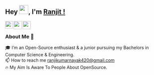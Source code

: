 ## Hey <img src="https://github.com/TheDudeThatCode/TheDudeThatCode/blob/master/Assets/Hi.gif" width="29px">, I'm [Ranjit !](https://github.com/Ranjit-Kumar-Nayak)
<a href="https://www.linkedin.com/in/ranjit-kumar-nayak-685aa219b/">
  <img align="left" width="24px" src="https://cdn.jsdelivr.net/npm/simple-icons@v3/icons/linkedin.svg"  />
</a>
<a href="https://www.linkedin.com/in/ranjit-kumar-nayak-685aa219b/">
  <img align="left" width="26px" src="https://cdn.jsdelivr.net/npm/simple-icons@v3/icons/twitter.svg" />
</a>
<a href="https://dev.to/ranjitkumarnayak">
  <img align="left" width="26px" src="https://cdn.jsdelivr.net/npm/simple-icons@v3/icons/medium.svg" />
</a>

</a>
<br>

### About Me 🚀
🎓 I’m an Open-Source enthusiast & a junior pursuing my Bachelors in Computer Science & Engineering. </br>
 📫 How to reach me ranjikumarnayak420@gmail.com<br>
 🔥 My Aim Is Aware To People About OpenSource.
